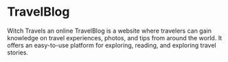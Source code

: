 # TravelBlog
Witch Travels an online TravelBlog is a  website where travelers can gain knowledge on travel experiences, photos, and tips from around the world. It offers an easy-to-use platform for exploring, reading, and exploring travel stories.
